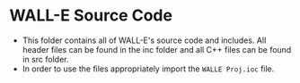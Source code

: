 # WALL-E Source Code
- This folder contains all of WALL-E's source code and includes. All header files can be found in the inc folder and all C++ files can be found in src folder.
- In order to use the files appropriately import the ```WALLE Proj.ioc``` file.
